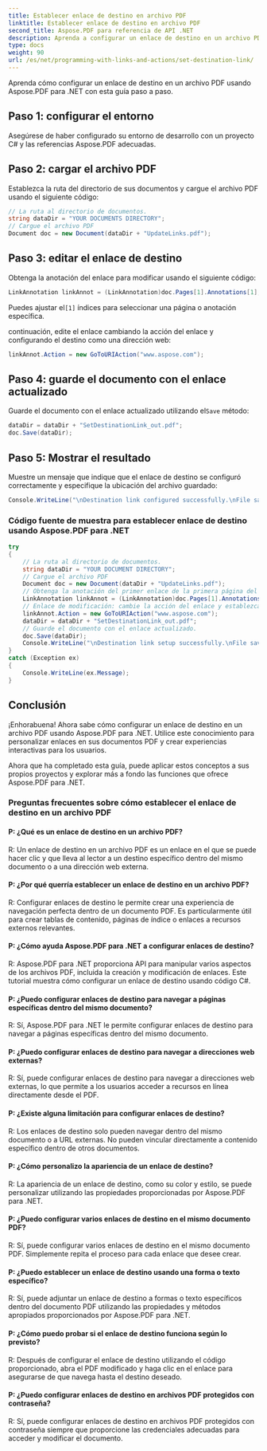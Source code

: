 ```yaml
---
title: Establecer enlace de destino en archivo PDF
linktitle: Establecer enlace de destino en archivo PDF
second_title: Aspose.PDF para referencia de API .NET
description: Aprenda a configurar un enlace de destino en un archivo PDF usando Aspose.PDF para .NET.
type: docs
weight: 90
url: /es/net/programming-with-links-and-actions/set-destination-link/
---
```

Aprenda cómo configurar un enlace de destino en un archivo PDF usando Aspose.PDF para .NET con esta guía paso a paso.

## Paso 1: configurar el entorno

Asegúrese de haber configurado su entorno de desarrollo con un proyecto C# y las referencias Aspose.PDF adecuadas.

## Paso 2: cargar el archivo PDF

Establezca la ruta del directorio de sus documentos y cargue el archivo PDF usando el siguiente código:

```csharp
// La ruta al directorio de documentos.
string dataDir = "YOUR DOCUMENTS DIRECTORY";
// Cargue el archivo PDF
Document doc = new Document(dataDir + "UpdateLinks.pdf");
```

## Paso 3: editar el enlace de destino

Obtenga la anotación del enlace para modificar usando el siguiente código:

```csharp
LinkAnnotation linkAnnot = (LinkAnnotation)doc.Pages[1].Annotations[1];
```

 Puedes ajustar el`[1]` índices para seleccionar una página o anotación específica.

continuación, edite el enlace cambiando la acción del enlace y configurando el destino como una dirección web:

```csharp
linkAnnot.Action = new GoToURIAction("www.aspose.com");
```

## Paso 4: guarde el documento con el enlace actualizado

 Guarde el documento con el enlace actualizado utilizando el`Save` método:

```csharp
dataDir = dataDir + "SetDestinationLink_out.pdf";
doc.Save(dataDir);
```

## Paso 5: Mostrar el resultado

Muestre un mensaje que indique que el enlace de destino se configuró correctamente y especifique la ubicación del archivo guardado:

```csharp
Console.WriteLine("\nDestination link configured successfully.\nFile saved to location: " + dataDir);
```

### Código fuente de muestra para establecer enlace de destino usando Aspose.PDF para .NET 
```csharp
try
{
	// La ruta al directorio de documentos.
	string dataDir = "YOUR DOCUMENT DIRECTORY";
	// Cargue el archivo PDF
	Document doc = new Document(dataDir + "UpdateLinks.pdf");
	// Obtenga la anotación del primer enlace de la primera página del documento
	LinkAnnotation linkAnnot = (LinkAnnotation)doc.Pages[1].Annotations[1];
	// Enlace de modificación: cambie la acción del enlace y establezca el destino como dirección web
	linkAnnot.Action = new GoToURIAction("www.aspose.com");           
	dataDir = dataDir + "SetDestinationLink_out.pdf";
	// Guarde el documento con el enlace actualizado.
	doc.Save(dataDir);
	Console.WriteLine("\nDestination link setup successfully.\nFile saved at " + dataDir);
}
catch (Exception ex)
{
	Console.WriteLine(ex.Message);
}
```

## Conclusión

¡Enhorabuena! Ahora sabe cómo configurar un enlace de destino en un archivo PDF usando Aspose.PDF para .NET. Utilice este conocimiento para personalizar enlaces en sus documentos PDF y crear experiencias interactivas para los usuarios.

Ahora que ha completado esta guía, puede aplicar estos conceptos a sus propios proyectos y explorar más a fondo las funciones que ofrece Aspose.PDF para .NET.

### Preguntas frecuentes sobre cómo establecer el enlace de destino en un archivo PDF

#### P: ¿Qué es un enlace de destino en un archivo PDF?

R: Un enlace de destino en un archivo PDF es un enlace en el que se puede hacer clic y que lleva al lector a un destino específico dentro del mismo documento o a una dirección web externa.

#### P: ¿Por qué querría establecer un enlace de destino en un archivo PDF?

R: Configurar enlaces de destino le permite crear una experiencia de navegación perfecta dentro de un documento PDF. Es particularmente útil para crear tablas de contenido, páginas de índice o enlaces a recursos externos relevantes.

#### P: ¿Cómo ayuda Aspose.PDF para .NET a configurar enlaces de destino?
R: Aspose.PDF para .NET proporciona API para manipular varios aspectos de los archivos PDF, incluida la creación y modificación de enlaces. Este tutorial muestra cómo configurar un enlace de destino usando código C#.

#### P: ¿Puedo configurar enlaces de destino para navegar a páginas específicas dentro del mismo documento?

R: Sí, Aspose.PDF para .NET le permite configurar enlaces de destino para navegar a páginas específicas dentro del mismo documento.

#### P: ¿Puedo configurar enlaces de destino para navegar a direcciones web externas?

R: Sí, puede configurar enlaces de destino para navegar a direcciones web externas, lo que permite a los usuarios acceder a recursos en línea directamente desde el PDF.

#### P: ¿Existe alguna limitación para configurar enlaces de destino?

R: Los enlaces de destino solo pueden navegar dentro del mismo documento o a URL externas. No pueden vincular directamente a contenido específico dentro de otros documentos.

#### P: ¿Cómo personalizo la apariencia de un enlace de destino?

R: La apariencia de un enlace de destino, como su color y estilo, se puede personalizar utilizando las propiedades proporcionadas por Aspose.PDF para .NET.

#### P: ¿Puedo configurar varios enlaces de destino en el mismo documento PDF?

R: Sí, puede configurar varios enlaces de destino en el mismo documento PDF. Simplemente repita el proceso para cada enlace que desee crear.

#### P: ¿Puedo establecer un enlace de destino usando una forma o texto específico?

R: Sí, puede adjuntar un enlace de destino a formas o texto específicos dentro del documento PDF utilizando las propiedades y métodos apropiados proporcionados por Aspose.PDF para .NET.

#### P: ¿Cómo puedo probar si el enlace de destino funciona según lo previsto?

R: Después de configurar el enlace de destino utilizando el código proporcionado, abra el PDF modificado y haga clic en el enlace para asegurarse de que navega hasta el destino deseado.

#### P: ¿Puedo configurar enlaces de destino en archivos PDF protegidos con contraseña?

R: Sí, puede configurar enlaces de destino en archivos PDF protegidos con contraseña siempre que proporcione las credenciales adecuadas para acceder y modificar el documento.
